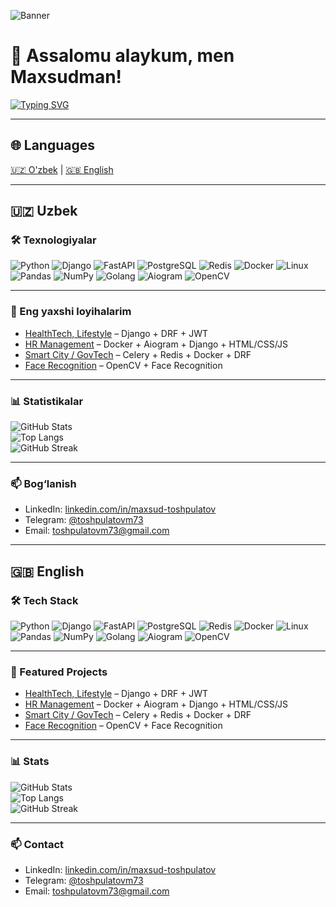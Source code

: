 <!-- Banner yoki oddiy gif qo'yishingiz mumkin -->
![Banner](https://github.com/username/username/blob/main/assets/banner.gif)

# 👋 Assalomu alaykum, men Maxsudman!  
[![Typing SVG](https://readme-typing-svg.herokuapp.com?size=22&color=00BFFF&lines=Python+Backend+Developer;Django+%7C+FastAPI+%7C+Celery;Clean+Code+%7C+Scalable+Systems)](https://git.io/typing-svg)

---

## 🌐 Languages
[🇺🇿 O'zbek](#-uzbek) | [🇬🇧 English](#-english)

---

## 🇺🇿 Uzbek

### 🛠 Texnologiyalar
![Python](https://img.shields.io/badge/Python-3776AB?style=flat&logo=python&logoColor=white)
![Django](https://img.shields.io/badge/Django-092E20?style=flat&logo=django&logoColor=white)
![FastAPI](https://img.shields.io/badge/FastAPI-009688?style=flat&logo=fastapi&logoColor=white)
![PostgreSQL](https://img.shields.io/badge/PostgreSQL-336791?style=flat&logo=postgresql&logoColor=white)
![Redis](https://img.shields.io/badge/Redis-D9281A?style=flat&logo=redis&logoColor=white)
![Docker](https://img.shields.io/badge/Docker-2496ED?style=flat&logo=docker&logoColor=white)
![Linux](https://img.shields.io/badge/Linux-FCC624?style=flat&logo=linux&logoColor=black)
![Pandas](https://img.shields.io/badge/Pandas-150458?style=flat&logo=pandas&logoColor=white)
![NumPy](https://img.shields.io/badge/NumPy-013243?style=flat&logo=numpy&logoColor=white)
![Golang](https://img.shields.io/badge/Go-00ADD8?style=flat&logo=go&logoColor=white)
![Aiogram](https://img.shields.io/badge/Aiogram-0099CC?style=flat&logo=telegram&logoColor=white)
![OpenCV](https://img.shields.io/badge/OpenCV-5C3EE8?style=flat&logo=opencv&logoColor=white)

---

### 🚀 Eng yaxshi loyihalarim
- [HealthTech, Lifestyle](https://github.com/maxsudbekjon/new_start_up) – Django + DRF + JWT  
- [HR Management](https://github.com/maxsudbekjon/kunlik-ish) – Docker + Aiogram + Django + HTML/CSS/JS  
- [Smart City / GovTech](https://github.com/maxsudbekjon/Stadion-bron) – Celery + Redis + Docker + DRF  
- [Face Recognition](https://github.com/maxsudbekjon/face) – OpenCV + Face Recognition  

---

### 📊 Statistikalar
![GitHub Stats](https://github-readme-stats.vercel.app/api?username=maxsudbekjon&show_icons=true&theme=radical)  
![Top Langs](https://github-readme-stats.vercel.app/api/top-langs/?username=maxsudbekjon&layout=compact&theme=radical)  
![GitHub Streak](https://streak-stats.demolab.com/?user=maxsudbekjon&theme=radical)

---

### 📫 Bog‘lanish
- LinkedIn: [linkedin.com/in/maxsud-toshpulatov](https://www.linkedin.com/in/maxsud-toshpulatov-276174309)  
- Telegram: [@toshpulatovm73](https://t.me/toshpulatovm73)  
- Email: toshpulatovm73@gmail.com  

---

## 🇬🇧 English

### 🛠 Tech Stack
![Python](https://img.shields.io/badge/Python-3776AB?style=flat&logo=python&logoColor=white)
![Django](https://img.shields.io/badge/Django-092E20?style=flat&logo=django&logoColor=white)
![FastAPI](https://img.shields.io/badge/FastAPI-009688?style=flat&logo=fastapi&logoColor=white)
![PostgreSQL](https://img.shields.io/badge/PostgreSQL-336791?style=flat&logo=postgresql&logoColor=white)
![Redis](https://img.shields.io/badge/Redis-D9281A?style=flat&logo=redis&logoColor=white)
![Docker](https://img.shields.io/badge/Docker-2496ED?style=flat&logo=docker&logoColor=white)
![Linux](https://img.shields.io/badge/Linux-FCC624?style=flat&logo=linux&logoColor=black)
![Pandas](https://img.shields.io/badge/Pandas-150458?style=flat&logo=pandas&logoColor=white)
![NumPy](https://img.shields.io/badge/NumPy-013243?style=flat&logo=numpy&logoColor=white)
![Golang](https://img.shields.io/badge/Go-00ADD8?style=flat&logo=go&logoColor=white)
![Aiogram](https://img.shields.io/badge/Aiogram-0099CC?style=flat&logo=telegram&logoColor=white)
![OpenCV](https://img.shields.io/badge/OpenCV-5C3EE8?style=flat&logo=opencv&logoColor=white)

---

### 🚀 Featured Projects
- [HealthTech, Lifestyle](https://github.com/maxsudbekjon/new_start_up) – Django + DRF + JWT  
- [HR Management](https://github.com/maxsudbekjon/kunlik-ish) – Docker + Aiogram + Django + HTML/CSS/JS  
- [Smart City / GovTech](https://github.com/maxsudbekjon/Stadion-bron) – Celery + Redis + Docker + DRF  
- [Face Recognition](https://github.com/maxsudbekjon/face) – OpenCV + Face Recognition  

---

### 📊 Stats
![GitHub Stats](https://github-readme-stats.vercel.app/api?username=maxsudbekjon&show_icons=true&theme=radical)  
![Top Langs](https://github-readme-stats.vercel.app/api/top-langs/?username=maxsudbekjon&layout=compact&theme=radical)  
![GitHub Streak](https://streak-stats.demolab.com/?user=maxsudbekjon&theme=radical)

---

### 📫 Contact
- LinkedIn: [linkedin.com/in/maxsud-toshpulatov](https://www.linkedin.com/in/maxsud-toshpulatov-276174309)  
- Telegram: [@toshpulatovm73](https://t.me/toshpulatovm73)  
- Email: toshpulatovm73@gmail.com  
